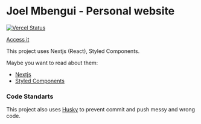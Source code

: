 # Joel Mbengui - Personal website

[![Vercel Status](https://api.netlify.com/api/v1/badges/5fdb28bb-8fc2-4fe5-93fd-aaaedec9afba/deploy-status)](https://app.netlify.com/sites/sad-curie-231a50/deploys)

[Access it]([http://www.felipefialho.com/](https://joelmbengui.vercel.app/))

This project uses Nextjs (React), Styled Components.

Maybe you want to read about them:

- [Nextjs]([https://www.gatsbyjs.org/](https://nextjs.org/))
- [Styled Components](https://www.styled-components.com/)

### Code Standarts

This project also uses [Husky](https://github.com/typicode/husky) to prevent commit and push messy and wrong code.
